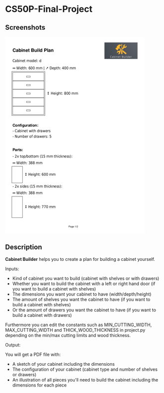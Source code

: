 # CS50P-Final-Project

## Screenshots

![Screenshot](/pdf.png?raw=true "PDF Screenshot")

## Description

**Cabinet Builder** helps you to create a plan for building a cabinet yourself.

Inputs:
* Kind of cabinet you want to build (cabinet with shelves or with drawers)
* Whether you want to build the cabinet with a left or right hand door (if you want to build a cabinet with shelves)
* The dimensions you want your cabinet to have (width/depth/height)
* The amount of shelves you want the cabinet to have (if you want to build a cabinet with shelves)
* Or the amount of drawers you want the cabinet to have (if you want to build a cabinet with drawers)

Furthermore you can edit the constants such as MIN_CUTTING_WIDTH, MAX_CUTTING_WIDTH and THICK_WOOD_THICKNESS in project.py depending on the min/max cutting limits and wood thickness.

Output:

You will get a PDF file with:
* A sketch of your cabinet including the dimensions
* The configuration of your cabinet (cabinet type and number of shelves or drawers)
* An illustration of all pieces you'll need to build the cabinet including the dimensions for each piece
